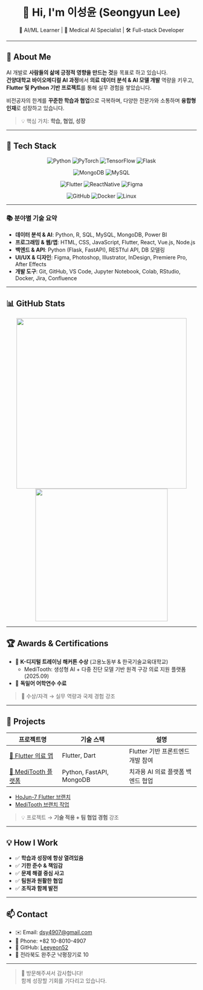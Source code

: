 <h1 align="center">👋 Hi, I'm 이성윤 (Seongyun Lee)</h1>

<p align="center">
🧠 AI/ML Learner | 🦷 Medical AI Specialist | 🛠 Full-stack Developer
</p>

---

## 📌 About Me

AI 개발로 **사람들의 삶에 긍정적 영향을 만드는 것**을 목표로 하고 있습니다.  
**건양대학교 바이오메디컬 AI 과정**에서 **의료 데이터 분석 & AI 모델 개발** 역량을 키우고,  
**Flutter 및 Python 기반 프로젝트**를 통해 실무 경험을 쌓았습니다.

비전공자의 한계를 **꾸준한 학습과 협업**으로 극복하며, 다양한 전문가와 소통하며 **융합형 인재**로 성장하고 있습니다.  

> 💡 핵심 가치: **학습, 협업, 성장**

---

## 🧠 Tech Stack

<div align="center">

<!-- 주요 AI & 데이터 기술 -->
![Python](https://img.shields.io/badge/Python-3776AB?style=flat-square&logo=python&logoColor=white)
![PyTorch](https://img.shields.io/badge/PyTorch-EE4C2C?style=flat-square&logo=pytorch&logoColor=white)
![TensorFlow](https://img.shields.io/badge/TensorFlow-FF6F00?style=flat-square&logo=tensorflow&logoColor=white)
![Flask](https://img.shields.io/badge/Flask-000000?style=flat-square&logo=flask&logoColor=white)

<!-- DB & Backend -->
![MongoDB](https://img.shields.io/badge/MongoDB-47A248?style=flat-square&logo=mongodb&logoColor=white)
![MySQL](https://img.shields.io/badge/MySQL-4479A1?style=flat-square&logo=mysql&logoColor=white)

<!-- Frontend & UI/UX -->
![Flutter](https://img.shields.io/badge/Flutter-02569B?style=flat-square&logo=flutter&logoColor=white)
![ReactNative](https://img.shields.io/badge/React_Native-61DAFB?style=flat-square&logo=react&logoColor=black)
![Figma](https://img.shields.io/badge/Figma-F24E1E?style=flat-square&logo=figma&logoColor=white)

<!-- Dev Tools -->
![GitHub](https://img.shields.io/badge/GitHub-181717?style=flat-square&logo=github&logoColor=white)
![Docker](https://img.shields.io/badge/Docker-2496ED?style=flat-square&logo=docker&logoColor=white)
![Linux](https://img.shields.io/badge/Linux-FCC624?style=flat-square&logo=linux&logoColor=black)

</div>

---

### 📚 분야별 기술 요약

- **데이터 분석 & AI**: Python, R, SQL, MySQL, MongoDB, Power BI  
- **프로그래밍 & 웹/앱**: HTML, CSS, JavaScript, Flutter, React, Vue.js, Node.js  
- **백엔드 & API**: Python (Flask, FastAPI), RESTful API, DB 모델링  
- **UI/UX & 디자인**: Figma, Photoshop, Illustrator, InDesign, Premiere Pro, After Effects  
- **개발 도구**: Git, GitHub, VS Code, Jupyter Notebook, Colab, RStudio, Docker, Jira, Confluence

---

## 📊 GitHub Stats

<div align="center">
<img src="https://github-readme-stats.vercel.app/api?username=Leeyeon52&show_icons=true&theme=radical" width="450" />
<img src="https://github-readme-stats.vercel.app/api/top-langs/?username=Leeyeon52&layout=compact&theme=radical" width="350" />
</div>

---

## 🏆 Awards & Certifications

- 🏅 **K-디지털 트레이닝 해커톤 수상** (고용노동부 & 한국기술교육대학교)  
  - MediTooth: 생성형 AI + 다중 진단 모델 기반 원격 구강 의료 지원 플랫폼 (2025.09)  
- 📘 **독일어 어학연수 수료**

> 🔹 수상/자격 → 실무 역량과 국제 경험 강조

---

## 📁 Projects

| 프로젝트명 | 기술 스택 | 설명 |
|------------|------------|------|
| [📱 Flutter 의료 앱](https://github.com/Leeyeon52/25_07_21_Flutter1) | Flutter, Dart | Flutter 기반 프론트엔드 개발 참여 |
| [🧠 MediTooth 플랫폼](https://github.com/ToothAI-Team) | Python, FastAPI, MongoDB | 치과용 AI 의료 플랫폼 백엔드 협업 |

- [HoJun-7 Flutter 브랜치](https://github.com/HoJun-7/25_07_21_Flutter/branches)  
- [MediTooth 브랜치 작업](https://github.com/Lee-Jong-Hyuk-92/MediTooth/branches)

> 💡 프로젝트 → **기술 적용 + 팀 협업 경험** 강조

---

## 💡 How I Work

- ✅ **학습과 성장에 항상 열려있음**  
- ✅ **기한 준수 & 책임감**  
- ✅ **문제 해결 중심 사고**  
- ✅ **팀원과 원활한 협업**  
- ✅ **조직과 함께 발전**

---

## 📫 Contact

- ✉️ Email: [dsy4907@gmail.com](mailto:dsy4907@gmail.com)  
- 📱 Phone: +82 10-8010-4907  
- 🐙 GitHub: [Leeyeon52](https://github.com/Leeyeon52)  
- 📍 전라북도 완주군 낙평장기로 10

---

> 👏 방문해주셔서 감사합니다!  
> 함께 성장할 기회를 기다리고 있습니다.
